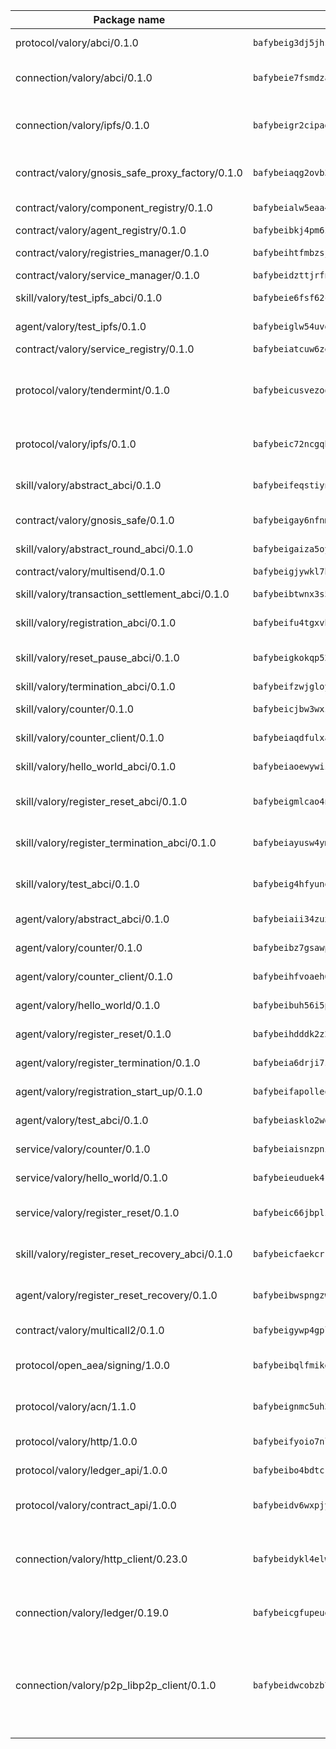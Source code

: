 | Package name                                                  | Package hash                                                  | Description                                                                                                                |
| ------------------------------------------------------------- | ------------------------------------------------------------- | -------------------------------------------------------------------------------------------------------------------------- |
| protocol/valory/abci/0.1.0                                    | `bafybeig3dj5jhsowlvg3t73kgobf6xn4nka7rkttakdb2gwsg5bp7rt7q4` | A protocol for ABCI requests and responses.                                                                                |
| connection/valory/abci/0.1.0                                  | `bafybeie7fsmdzatyofhagfice7afbmyn7ht3zuzojdlu6cjaz7zncjspfq` | connection to wrap communication with an ABCI server.                                                                      |
| connection/valory/ipfs/0.1.0                                  | `bafybeigr2cipad23aebjpnqtzpgymiwrwgmnior2fk4inbscdnqyl5epla` | A connection responsible for uploading and downloading files from IPFS.                                                    |
| contract/valory/gnosis_safe_proxy_factory/0.1.0               | `bafybeiaqg2ovb3r6iskkp6iyawsw42u7h4hhci6r4cowmazrlosjcq3vxq` | Gnosis Safe proxy factory (GnosisSafeProxyFactory) contract                                                                |
| contract/valory/component_registry/0.1.0                      | `bafybeialw5eaa4v54s7i3sjsuy6d5k624quhxhziqntwq5hnz4g646sb7m` | Component registry contract                                                                                                |
| contract/valory/agent_registry/0.1.0                          | `bafybeibkj4pm6ziqh2fl3xfsjiou4ibnxlipmvmqhgvc7xwpnaddbtxzli` | Agent registry contract                                                                                                    |
| contract/valory/registries_manager/0.1.0                      | `bafybeihtfmbzsjwsz7kmujzc4bofyoxckekbdi643f762tj3fe4witgjqu` | Registries Manager contract                                                                                                |
| contract/valory/service_manager/0.1.0                         | `bafybeidzttjrfn3kfxubr24axouytshsm57sjl2232g2z3wlitk6dl32em` | Service Manager contract                                                                                                   |
| skill/valory/test_ipfs_abci/0.1.0                             | `bafybeie6fsf62cjgp3czrw3un2acdw2iv4o6cu2sumlxjbmlk6jbggpaoe` | IPFS e2e testing application.                                                                                              |
| agent/valory/test_ipfs/0.1.0                                  | `bafybeiglw54uvgbgafvnuxm2eicwljdrhsub6447vbno6z7cr2n6um7u3m` | Agent for testing the ABCI connection.                                                                                     |
| contract/valory/service_registry/0.1.0                        | `bafybeiatcuw6zeqok4spkkonui6likgdfwtp2dichzrlbjxnf76eg42sdq` | Service Registry contract                                                                                                  |
| protocol/valory/tendermint/0.1.0                              | `bafybeicusvezoqlmyt6iqomcbwaz3xkhk2qf3d56q5zprmj3xdxfy64k54` | A protocol for communication between two AEAs to share tendermint configuration details.                                   |
| protocol/valory/ipfs/0.1.0                                    | `bafybeic72ncgqbzoz2guj4p4yjqulid7mv6yroeh65hxznloamoveeg7hq` | A protocol specification for IPFS requests and responses.                                                                  |
| skill/valory/abstract_abci/0.1.0                              | `bafybeifeqstiynx2n37k7lpdbcclylgg7tsmym7vtj4tanrukkvw4pp5nu` | The abci skill provides a template of an ABCI application.                                                                 |
| contract/valory/gnosis_safe/0.1.0                             | `bafybeigay6nfnmzddx3opzqdnl2lvlvabi73beffs2py3krlagwgzuesmu` | Gnosis Safe (GnosisSafeL2) contract                                                                                        |
| skill/valory/abstract_round_abci/0.1.0                        | `bafybeigaiza5oy2ncb5ftm5r2jz7mkpfvb2fqswu5lb5ef7ux3powa3ksu` | abstract round-based ABCI application                                                                                      |
| contract/valory/multisend/0.1.0                               | `bafybeigjywkl7hydjsrkogob3xebj2ifhqwmfhhxoeyrndzhhxi5u6amey` | MultiSend contract                                                                                                         |
| skill/valory/transaction_settlement_abci/0.1.0                | `bafybeibtwnx3s5afgrgizln57ldprykyo5s4wsno5jdbdelgmx7qoatyay` | ABCI application for transaction settlement.                                                                               |
| skill/valory/registration_abci/0.1.0                          | `bafybeifu4tgxvbq2n6b5gjvsnpoh7dafrdvswvos5z7nbksgse7vdsnsca` | ABCI application for common apps.                                                                                          |
| skill/valory/reset_pause_abci/0.1.0                           | `bafybeigkokqp52ibdc5n2c2e35qjtiz4b35nqsri6z4knk56gcinj3j3m4` | ABCI application for resetting and pausing app executions.                                                                 |
| skill/valory/termination_abci/0.1.0                           | `bafybeifzwjgloyoki2ghirvb7t6uhhpsxkmjdexehvkfcphnsdvar5mc6u` | Termination skill.                                                                                                         |
| skill/valory/counter/0.1.0                                    | `bafybeicjbw3wxzu3l46lhtxfbt5f6a5dvaydtdbij6gz5kx7pvazsic3pm` | The ABCI Counter application example.                                                                                      |
| skill/valory/counter_client/0.1.0                             | `bafybeiaqdfulxamdshw7fykfkqvkpvjb5bnmhv7ffrjiwdi4ktiulklx6q` | A client for the ABCI counter application.                                                                                 |
| skill/valory/hello_world_abci/0.1.0                           | `bafybeiaoewywiz2srh35e3tesqhrmyhnll45ksktnqcxjnleyk6n7r6qnu` | Hello World ABCI application.                                                                                              |
| skill/valory/register_reset_abci/0.1.0                        | `bafybeigmlcao4nxmpejjpljjkedeczeee37ajafn3f4r546eqtbyye7nbe` | ABCI application for dummy skill that registers and resets                                                                 |
| skill/valory/register_termination_abci/0.1.0                  | `bafybeiayusw4ymfp6jk5i5pckyxkgavpztx2nm63wdxgpcaqqwwje4b3oe` | ABCI application for dummy skill that registers and resets                                                                 |
| skill/valory/test_abci/0.1.0                                  | `bafybeig4hfyunqjqmqaf3kcpetnson6vqonnvxn46cz2twz7wcyfswobzu` | ABCI application for testing the ABCI connection.                                                                          |
| agent/valory/abstract_abci/0.1.0                              | `bafybeiaii34zuxssht3hysadjdhwgqktxaziw7ws6lv6mekxktdjehnv2e` | The abstract ABCI AEA - for testing purposes only.                                                                         |
| agent/valory/counter/0.1.0                                    | `bafybeibz7gsawp75mq3wqywfjogarwxczlmyp2sbeid6qgmzb24fb7bc3e` | The ABCI Counter example as an AEA                                                                                         |
| agent/valory/counter_client/0.1.0                             | `bafybeihfvoaeh6s7idwqxcfs4fpil4mbtvg6jugpul34p335ziztq4r5pi` | The ABCI Counter example as an AEA                                                                                         |
| agent/valory/hello_world/0.1.0                                | `bafybeibuh56i5p77y4l6sssgeiahubdmck6rgv5db2l756jajvjpastmfu` | Hello World ABCI example.                                                                                                  |
| agent/valory/register_reset/0.1.0                             | `bafybeihdddk2z2eqtcjnjpho42xpzrbbjjcvm4owyvbieuwt4z2ejvysbu` | Register reset to replicate Tendermint issue.                                                                              |
| agent/valory/register_termination/0.1.0                       | `bafybeia6drji7zmg42gah763cznf6opyvzh7gbhkywzrn656rtez7pk3bi` | Register terminate to test the termination feature.                                                                        |
| agent/valory/registration_start_up/0.1.0                      | `bafybeifapolleqz7ftypind7fv7lw4r2q6vq4y5bzrvyqiwgm3wd7azdhi` | Registration start-up ABCI example.                                                                                        |
| agent/valory/test_abci/0.1.0                                  | `bafybeiasklo2wgdvxi5lg5ndtrkdhhipor223mzuiz2lsuzodkck5tdohq` | Agent for testing the ABCI connection.                                                                                     |
| service/valory/counter/0.1.0                                  | `bafybeiaisnzpnia3xa3qrrz4z2c5776szbt4sbnhoolhsfaw2ltnat36ry` | A set of agents incrementing a counter                                                                                     |
| service/valory/hello_world/0.1.0                              | `bafybeieuduek4kb7o63uimvpdaxoioaatl275yyx5li3tvaiuk5xrow7ea` | A simple demonstration of a simple ABCI application                                                                        |
| service/valory/register_reset/0.1.0                           | `bafybeic66jbplz62zjqcpy3c6gaggive2meztgoarla2a76gxrxwjspxsm` | Test and debug tendermint reset mechanism.                                                                                 |
| skill/valory/register_reset_recovery_abci/0.1.0               | `bafybeicfaekcrrwmbhtp452pu6i7pn3h3wq5zsbaac2b2bfroccvczc5ym` | ABCI application for dummy skill that registers and resets                                                                 |
| agent/valory/register_reset_recovery/0.1.0                    | `bafybeibwspngzwsyqqspu6rie7w3joqgotmn4gcqy7b6wgunajnjffxlkq` | Agent to showcase hard reset as a recovery mechanism.                                                                      |
| contract/valory/multicall2/0.1.0                              | `bafybeigywp4gpl6lel2bemehbvevpfflnwnpjaq3wnb7o7rjnwzqrlnijq` | The MakerDAO multicall2 contract.                                                                                          |
| protocol/open_aea/signing/1.0.0                               | `bafybeibqlfmikg5hk4phzak6gqzhpkt6akckx7xppbp53mvwt6r73h7tk4` | A protocol for communication between skills and decision maker.                                                            |
| protocol/valory/acn/1.1.0                                     | `bafybeignmc5uh3vgpuckljcj2tgg7hdqyytkm6m5b6v6mxtazdcvubibva` | The protocol used for envelope delivery on the ACN.                                                                        |
| protocol/valory/http/1.0.0                                    | `bafybeifyoio7nlh5zzyn5yz7krkou56l22to3cwg7gw5v5o3vxwklibhty` | A protocol for HTTP requests and responses.                                                                                |
| protocol/valory/ledger_api/1.0.0                              | `bafybeibo4bdtcrxi2suyzldwoetjar6pqfzm6vt5xal22ravkkcvdmtksi` | A protocol for ledger APIs requests and responses.                                                                         |
| protocol/valory/contract_api/1.0.0                            | `bafybeidv6wxpjyb2sdyibnmmum45et4zcla6tl63bnol6ztyoqvpl4spmy` | A protocol for contract APIs requests and responses.                                                                       |
| connection/valory/http_client/0.23.0                          | `bafybeidykl4elwbcjkqn32wt5h4h7tlpeqovrcq3c5bcplt6nhpznhgczi` | The HTTP_client connection that wraps a web-based client connecting to a RESTful API specification.                        |
| connection/valory/ledger/0.19.0                               | `bafybeicgfupeudtmvehbwziqfxiz6ztsxr5rxzvalzvsdsspzz73o5fzfi` | A connection to interact with any ledger API and contract API.                                                             |
| connection/valory/p2p_libp2p_client/0.1.0                     | `bafybeidwcobzb7ut3efegoedad7jfckvt2n6prcmd4g7xnkm6hp6aafrva` | The libp2p client connection implements a tcp connection to a running libp2p node as a traffic delegate to send/receive envelopes to/from agents in the DHT. |
